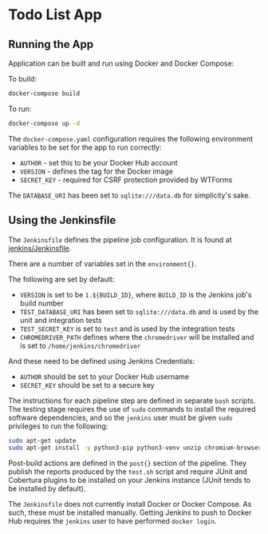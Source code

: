 # Todo List App

## Running the App

Application can be built and run using Docker and Docker Compose:

To build:
```bash
docker-compose build
```
To run:
```bash
docker-compose up -d
```

The `docker-compose.yaml` configuration requires the following environment variables to be set for the app to run correctly: 
- `AUTHOR` - set this to be your Docker Hub account
- `VERSION` - defines the tag for the Docker image
- `SECRET_KEY` - required for CSRF protection provided by WTForms

The `DATABASE_URI` has been set to `sqlite:///data.db` for simplicity's sake.

## Using the Jenkinsfile

The `Jenkinsfile` defines the pipeline job configuration. It is found at [jenkins/Jenkinsfile](jenkins/Jenkinsfile).

There are a number of variables set in the `environment{}`.

The following are set by default:
- `VERSION` is set to be `1.${BUILD_ID}`, where `BUILD_ID` is the Jenkins job's build number
- `TEST_DATABASE_URI` has been set to `sqlite:///data.db` and is used by the unit and integration tests
- `TEST_SECRET_KEY` is set to `test` and is used by the integration tests
- `CHROMEDRIVER_PATH` defines where the `chromedriver` will be installed and is set to `/home/jenkins/chromedriver`

And these need to be defined using Jenkins Credentials:
- `AUTHOR` should be set to your Docker Hub username
- `SECRET_KEY` should be set to a secure key

The instructions for each pipeline step are defined in separate `bash` scripts. The testing stage requires the use of `sudo` commands to install the required software dependencies, and so the `jenkins` user must be given `sudo` privileges to run the following:

```bash
sudo apt-get update
sudo apt-get install -y python3-pip python3-venv unzip chromium-browser
```

Post-build actions are defined in the `post{}` section of the pipeline. They publish the reports produced by the `test.sh` script and require JUnit and Cobertura plugins to be installed on your Jenkins instance (JUnit tends to be installed by default).

The `Jenkinsfile` does not currently install Docker or Docker Compose. As such, these must be installed manually. Getting Jenkins to push to Docker Hub requires the `jenkins` user to have performed `docker login`. 
